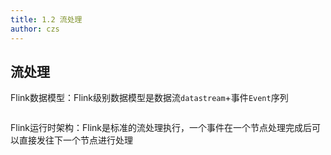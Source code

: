 ```yaml
---
title: 1.2 流处理
author: czs
---
```


## 流处理

Flink数据模型：Flink级别数据模型是数据流`datastream`+事件`Event`序列

<img :src="$withBase('/29.png')">

Flink运行时架构：Flink是标准的流处理执行，一个事件在一个节点处理完成后可以直接发往下一个节点进行处理

<img :src="$withBase('/30.png')">